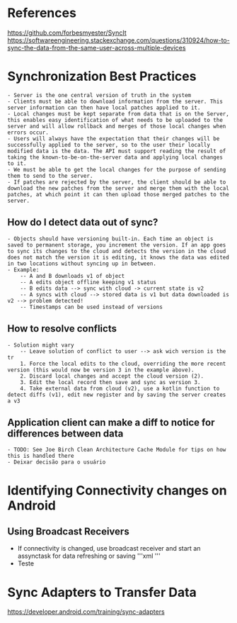 # References 
https://github.com/forbesmyester/SyncIt
https://softwareengineering.stackexchange.com/questions/310924/how-to-sync-the-data-from-the-same-user-across-multiple-devices

# Synchronization Best Practices 
	- Server is the one central version of truth in the system
	- Clients must be able to download information from the server. This server information can then have local patches applied to it.
	- Local changes must be kept separate from data that is on the Server, this enables easy identification of what needs to be uploaded to the server and will allow rollback and merges of those local changes when errors occur.
	- Users will always have the expectation that their changes will be successfully applied to the server, so to the user their locally modified data is the data. The API must support reading the result of taking the known-to-be-on-the-server data and applying local changes to it.
	- We must be able to get the local changes for the purpose of sending them to send to the server.
	- If patches are rejected by the server, the client should be able to download the new patches from the server and merge them with the local patches, at which point it can then upload those merged patches to the server.

## How do I detect data out of sync?
	- Objects should have versioning built-in. Each time an object is saved to permanent storage, you increment the version. If an app goes to sync its changes to the cloud and detects the version in the cloud does not match the version it is editing, it knows the data was edited in two locations without syncing up in between.
	- Example: 	
		-- A and B downloads v1 of object  
		-- A edits object offline keeping v1 status 
		-- B edits data --> sync with cloud -> current state is v2
		-- A syncs with cloud --> stored data is v1 but data downloaded is v2 --> problem detected!
		-- Timestamps can be used instead of versions 

## How to resolve conflicts
	- Solution might vary
		-- Leave solution of conflict to user --> ask wich version is the tr
		1. Force the local edits to the cloud, overriding the more recent version (this would now be version 3 in the example above).
		2. Discard local changes and accept the cloud version (2).
		3. Edit the local record then save and sync as version 3.
		4. Take external data from cloud (v2), use a kotlin function to detect diffs (v1), edit new register and by saving the server creates a v3 


## Application client can make a diff to notice for differences between data 	
	- TODO: See Joe Birch Clean Architecture Cache Module for tips on how this is handled there
	- Deixar decisão para o usuário 


# Identifying Connectivity changes on Android 

## Using Broadcast Receivers
- If connectivity is changed, use broadcast receiver and start an assynctask for data refreshing or saving 
  '''xml
	<receiver android:name=".ConnectionReceiver" >
        <intent-filter>
            <action android:name="android.net.conn.CONNECTIVITY_CHANGE" />
        </intent-filter>
    </receiver>
  '''
- Teste 

# Sync Adapters to Transfer Data
https://developer.android.com/training/sync-adapters